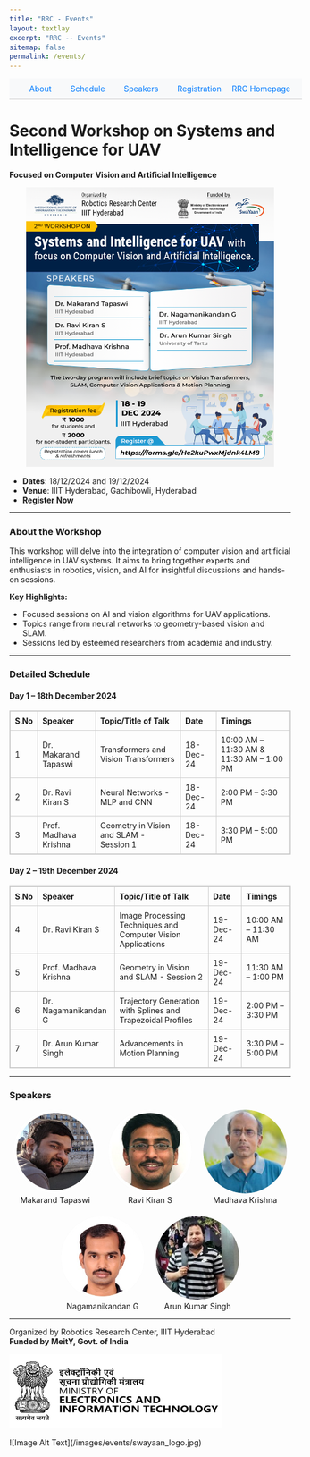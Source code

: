 ```yaml
---
title: "RRC - Events"
layout: textlay
excerpt: "RRC -- Events"
sitemap: false
permalink: /events/
---
```


<nav style="background-color: #f8f9fa; padding: 10px; position: sticky; top: 0; z-index: 1000; width: 100%; text-align: center; border-bottom: 1px solid #ccc;">
  <a href="#about-the-workshop" style="margin: 0 15px; text-decoration: none; color: #007bff;">About</a>
  <a href="#detailed-schedule" style="margin: 0 15px; text-decoration: none; color: #007bff;">Schedule</a>
  <a href="#speakers" style="margin: 0 15px; text-decoration: none; color: #007bff;">Speakers</a>
  <a href="https://forms.gle/He2kuPwxMjdnk4LM8" style="margin: 0 15px; text-decoration: none; color: #007bff;">Registration</a>
  <!-- <a href="#rrc-homepage" style="margin: 0 15px; text-decoration: none; color: #007bff;">RRC Homepage</a> -->
  <a href="https://robotics.iiit.ac.in/" style="text-decoration: none; color: #007bff;">RRC Homepage</a>
</nav>

# Second Workshop on Systems and Intelligence for UAV  
**Focused on Computer Vision and Artificial Intelligence**  

<!-- <div style="text-align: center; width: 100%; margin: 0 auto;">
  <img src="/images/events/Systems-and-Intelligence-for-UAV_2024.png" alt="Systems and Intelligence for UAV 2024" style="width: 100%; height: auto;">
</div> -->

<!-- <div style="text-align: center; width: 100%; margin: 0 auto;">
  <img src="/images/events/Systems-and-Intelligence-for-UAV_2024.png" alt="Systems and Intelligence for UAV 2024" style="width: 100%; height: auto; max-height: 500px; object-fit: contain;">
</div> -->

<div style="text-align: center; width: 100%; margin: 0 auto;">
  <img src="/images/events/Systems-and-Intelligence-for-UAV_2024.png" alt="Systems and Intelligence for UAV 2024" 
       style="width: 100%; max-width: 1200px; height: auto; max-height: 500px; object-fit: contain;">
</div>


- **Dates**: 18/12/2024 and 19/12/2024  
- **Venue**: IIIT Hyderabad, Gachibowli, Hyderabad  
- **[Register Now](https://forms.gle/He2kuPwxMjdnk4LM8)**  

---

### <a id="about-the-workshop"></a>About the Workshop

This workshop will delve into the integration of computer vision and artificial intelligence in UAV systems. It aims to bring together experts and enthusiasts in robotics, vision, and AI for insightful discussions and hands-on sessions.

**Key Highlights:**
- Focused sessions on AI and vision algorithms for UAV applications.
- Topics range from neural networks to geometry-based vision and SLAM.
- Sessions led by esteemed researchers from academia and industry.

---

### <a id="detailed-schedule"></a>Detailed Schedule  

#### **Day 1 – 18th December 2024**  

<table style="width: 100%; border-collapse: collapse; text-align: left; border: 1px solid #ccc;">
  <thead>
    <tr>
      <th style="border: 1px solid #ccc; padding: 8px;">S.No</th>
      <th style="border: 1px solid #ccc; padding: 8px;">Speaker</th>
      <th style="border: 1px solid #ccc; padding: 8px;">Topic/Title of Talk</th>
      <th style="border: 1px solid #ccc; padding: 8px;">Date</th>
      <th style="border: 1px solid #ccc; padding: 8px;">Timings</th>
    </tr>
  </thead>
  <tbody>
    <!-- Day 1 -->
    <tr>
      <td style="border: 1px solid #ccc; padding: 8px;">1</td>
      <td style="border: 1px solid #ccc; padding: 8px;">Dr. Makarand Tapaswi</td>
      <td style="border: 1px solid #ccc; padding: 8px;">Transformers and Vision Transformers</td>
      <td style="border: 1px solid #ccc; padding: 8px;">18-Dec-24</td>
      <td style="border: 1px solid #ccc; padding: 8px;">10:00 AM – 11:30 AM & 11:30 AM – 1:00 PM</td>
    </tr>
    <tr>
      <td style="border: 1px solid #ccc; padding: 8px;">2</td>
      <td style="border: 1px solid #ccc; padding: 8px;">Dr. Ravi Kiran S</td>
      <td style="border: 1px solid #ccc; padding: 8px;">Neural Networks - MLP and CNN</td>
      <td style="border: 1px solid #ccc; padding: 8px;">18-Dec-24</td>
      <td style="border: 1px solid #ccc; padding: 8px;">2:00 PM – 3:30 PM</td>
    </tr>
    <tr>
      <td style="border: 1px solid #ccc; padding: 8px;">3</td>
      <td style="border: 1px solid #ccc; padding: 8px;">Prof. Madhava Krishna</td>
      <td style="border: 1px solid #ccc; padding: 8px;">Geometry in Vision and SLAM - Session 1</td>
      <td style="border: 1px solid #ccc; padding: 8px;">18-Dec-24</td>
      <td style="border: 1px solid #ccc; padding: 8px;">3:30 PM – 5:00 PM</td>
    </tr>
    <!-- Day 2 -->
  </tbody>
</table>


#### **Day 2 – 19th December 2024**  

<table style="width: 100%; border-collapse: collapse; text-align: left; border: 1px solid #ccc;">
  <thead>
    <tr>
      <th style="border: 1px solid #ccc; padding: 8px;">S.No</th>
      <th style="border: 1px solid #ccc; padding: 8px;">Speaker</th>
      <th style="border: 1px solid #ccc; padding: 8px;">Topic/Title of Talk</th>
      <th style="border: 1px solid #ccc; padding: 8px;">Date</th>
      <th style="border: 1px solid #ccc; padding: 8px;">Timings</th>
    </tr>
  </thead>
  <tbody>
    <tr>
      <td style="border: 1px solid #ccc; padding: 8px;">4</td>
      <td style="border: 1px solid #ccc; padding: 8px;">Dr. Ravi Kiran S</td>
      <td style="border: 1px solid #ccc; padding: 8px;">Image Processing Techniques and Computer Vision Applications</td>
      <td style="border: 1px solid #ccc; padding: 8px;">19-Dec-24</td>
      <td style="border: 1px solid #ccc; padding: 8px;">10:00 AM – 11:30 AM</td>
    </tr>
    <tr>
      <td style="border: 1px solid #ccc; padding: 8px;">5</td>
      <td style="border: 1px solid #ccc; padding: 8px;">Prof. Madhava Krishna</td>
      <td style="border: 1px solid #ccc; padding: 8px;">Geometry in Vision and SLAM - Session 2</td>
      <td style="border: 1px solid #ccc; padding: 8px;">19-Dec-24</td>
      <td style="border: 1px solid #ccc; padding: 8px;">11:30 AM – 1:00 PM</td>
    </tr>
    <tr>
      <td style="border: 1px solid #ccc; padding: 8px;">6</td>
      <td style="border: 1px solid #ccc; padding: 8px;">Dr. Nagamanikandan G</td>
      <td style="border: 1px solid #ccc; padding: 8px;">Trajectory Generation with Splines and Trapezoidal Profiles</td>
      <td style="border: 1px solid #ccc; padding: 8px;">19-Dec-24</td>
      <td style="border: 1px solid #ccc; padding: 8px;">2:00 PM – 3:30 PM</td>
    </tr>
    <tr>
      <td style="border: 1px solid #ccc; padding: 8px;">7</td>
      <td style="border: 1px solid #ccc; padding: 8px;">Dr. Arun Kumar Singh</td>
      <td style="border: 1px solid #ccc; padding: 8px;">Advancements in Motion Planning</td>
      <td style="border: 1px solid #ccc; padding: 8px;">19-Dec-24</td>
      <td style="border: 1px solid #ccc; padding: 8px;">3:30 PM – 5:00 PM</td>
    </tr>
  </tbody>
</table>

---

### <a id="speakers"></a>Speakers  

<!-- - **Dr. Makarand Tapaswi**  
  - [Profile Link](https://makarandtapaswi.github.io/)  
  - Topic: Transformers and Vision Transformers  

- **Dr. Ravi Kiran S**  
  - [Profile Link](https://ravika.github.io/)  
  - Topics: Neural Networks, Image Processing Techniques  

- **Prof. Madhava Krishna**  
  - [Profile Link](https://robotics.iiit.ac.in/faculty_mkrishna/)  
  - Topic: Geometry in Vision and SLAM  

- **Dr. Nagamanikandan G**  
  - [Profile Link](https://www.iiit.ac.in/faculty/nagamanikandan-govindan/)  
  - Topic: Trajectory Generation for UAVs  

- **Dr. Arun Kumar Singh**  
  - [Profile Link](https://tuit.ut.ee/en/content/arun-kumar-singh)  
  - Topic: Advanced Robotics  -->

<div style="display: flex; flex-direction: column; gap: 20px; align-items: center;">
  <!-- Row 1 -->
  <div style="display: flex; gap: 20px; justify-content: center;">
    <a href="https://makarandtapaswi.github.io/" target="_blank" style="text-decoration: none; text-align: center; display: inline-block; width: 150px;">
      <img src="/images/events/MT.jpeg" alt="Makarand Tapaswi" 
           style="width: 150px; height: 150px; border-radius: 50%; object-fit: cover;">
      Makarand Tapaswi
    </a>
    <a href="https://ravika.github.io/" target="_blank" style="text-decoration: none; text-align: center; display: inline-block; width: 150px;">
      <img src="/images/events/RK.jpeg" alt="Ravi Kiran S" 
           style="width: 150px; height: 150px; border-radius: 50%; object-fit: cover;">
      Ravi Kiran S
    </a>
    <a href="https://robotics.iiit.ac.in/faculty_mkrishna/" target="_blank" style="text-decoration: none; text-align: center; display: inline-block; width: 150px;">
      <img src="/images/events/MK.png" alt="Madhava Krishna" 
           style="width: 150px; height: 150px; border-radius: 50%; object-fit: cover;">
      Madhava Krishna
    </a>
  </div>
  
  <!-- Row 2 -->
  <div style="display: flex; gap: 20px; justify-content: center;">
    <a href="https://www.iiit.ac.in/faculty/nagamanikandan-govindan/" target="_blank" style="text-decoration: none; text-align: center; display: inline-block; width: 150px;">
      <img src="/images/events/NG.jpeg" alt="Nagamanikandan G" 
           style="width: 150px; height: 150px; border-radius: 50%; object-fit: cover;">
      Nagamanikandan G
    </a>
    <a href="https://tuit.ut.ee/en/content/arun-kumar-singh" target="_blank" style="text-decoration: none; text-align: center; display: inline-block; width: 150px;">
      <img src="/images/events/AK.jpeg" alt="Arun Kumar Singh" 
           style="width: 150px; height: 150px; border-radius: 50%; object-fit: cover;">
      Arun Kumar Singh
    </a>
  </div>
</div>


---

<!-- ### <a id="registration"></a>Registration  

[Register Here](https://forms.gle/He2kuPwxMjdnk4LM8)  

--- -->

Organized by Robotics Research Center, IIIT Hyderabad  
**Funded by MeitY, Govt. of India**  

<div class='eu-header-row'>
<div class="col1">

  ![Image Alt Text](/images/events/meity.png)

</div>

<div class="col1">
  ![Image Alt Text](/images/events/swayaan_logo.jpg) <!-- Styling done in css/main.scss (Observation: Styles work well when placed in main.scss when compared to inline style) -->
  <!-- <p style="margin-left: 10px;">Your text goes here.</p> -->
</div>

</div>

<!-- ### <a id="rrc-homepage"></a>[RRC Homepage](https://robotics.iiit.ac.in/) -->

